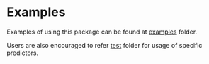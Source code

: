 # Examples

Examples of using this package can be found at [examples](https://github.com/v-i-s-h/DiscretePredictors.jl/tree/master/examples/) folder.

Users are also encouraged to refer [test](https://github.com/v-i-s-h/DiscretePredictors.jl/tree/master/test/) folder for usage of specific 
predictors.